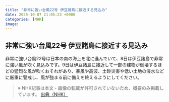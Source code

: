 ```yaml
---
title: "非常に強い台風22号 伊豆諸島に接近する見込み"
date: 2025-10-07 21:05:23 +0900
categories: [NHK]
image: 
---
```

## 非常に強い台風22号 伊豆諸島に接近する見込み

非常に強い台風22号は日本の南の海上を北に進んでいて、8日は伊豆諸島で非常に強い風が吹く見込みです。9日は伊豆諸島に接近して一部の建物が倒壊するほどの猛烈な風が吹くおそれがあり、暴風や高波、土砂災害や低い土地の浸水などに厳重に警戒し、風が強まる前に備えを終えるようにしてください。

> ※ NHK記事は本文・画像の転載が許可されていないため、概要のみ掲載しています。
[出典（NHK）](http://www3.nhk.or.jp/news/html/20251008/k10014944061000.html)
